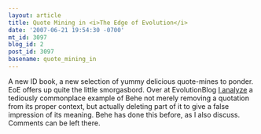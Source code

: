 ```yaml
---
layout: article
title: Quote Mining in <i>The Edge of Evolution</i>
date: '2007-06-21 19:54:30 -0700'
mt_id: 3097
blog_id: 2
post_id: 3097
basename: quote_mining_in
---
```

A new ID book, a new selection of yummy delicious quote-mines to ponder.  EoE offers up quite the little smorgasbord.  Over at EvolutionBlog <a href="http://scienceblogs.com/evolutionblog/2007/06/quote_mining_in_eoe.php">I analyze</a> a tediously commonplace example of Behe not merely removing a quotation from its proper context, but actually deleting part of it to give a false impression of its meaning.  Behe has done this before, as I also discuss. Comments can be left there.
